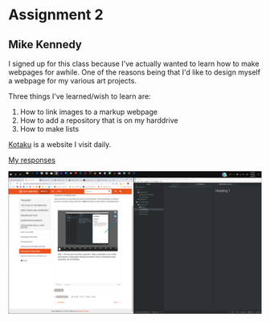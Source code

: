 # Assignment 2

## Mike Kennedy

I signed up for this class because I've actually wanted to learn how to make webpages for awhile. One of the reasons being that I'd like to design myself a webpage for my various art projects.

Three things I've learned/wish to learn are:
1. How to link images to a markup webpage
2. How to add a repository that is on my harddrive
3. How to make lists

[Kotaku](kotaku.com) is a website I visit daily.

[My responses](./responses.txt)

![My screenshot](./images/assignment-02-ss.png)
